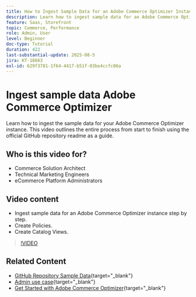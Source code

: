 ```yaml
---
title: How to Ingest Sample Data for an Adobe Commerce Optimizer Instance
description: Learn how to ingest sample data for an Adobe Commerce Optimizer instance.
feature: Saas, Storefront
topic: Commerce, Performance
role: Admin, User
level: Beginner
doc-type: Tutorial
duration: 422
last-substantial-update: 2025-08-5
jira: KT-18663
exl-id: 629f3781-1f64-4417-b51f-03be4ccfc06a
---
```

# Ingest sample data Adobe Commerce Optimizer

Learn how to ingest the sample data for your Adobe Commerce Optimizer instance. This video outlines the entire process from start to finish using the official GitHub repository readme as a guide.  

## Who is this video for?

* Commerce Solution Architect
* Technical Marketing Engineers
* eCommerce Platform Administrators

## Video content

* Ingest sample data for an Adobe Commerce Optimizer instance step by step.
* Create Policies.
* Create Catalog Views.

>[!VIDEO](https://video.tv.adobe.com/v/3470472?learn=on&enablevpops)

## Related Content

* [GitHub Repository Sample Data](https://github.com/adobe-commerce/aco-sample-catalog-data-ingestion){target="_blank"}
* [Admin use case](https://experienceleague.adobe.com/en/docs/commerce/optimizer/use-case/admin-use-case){target="_blank"}
* [Get Started with Adobe Commerce Optimizer](https://experienceleague.adobe.com/en/docs/commerce/optimizer/get-started){target="_blank"}
